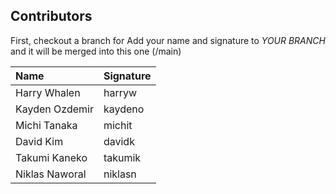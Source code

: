 
## Contributors

First, checkout a branch for 
Add your name and signature to *YOUR BRANCH* and it will be merged into this one (/main)

| Name | Signature |
|:-----|:--------|
| Harry Whalen | harryw |
| Kayden Ozdemir | kaydeno |
| Michi Tanaka | michit |
| David Kim | davidk |
| Takumi Kaneko | takumik |
| Niklas Naworal | niklasn |